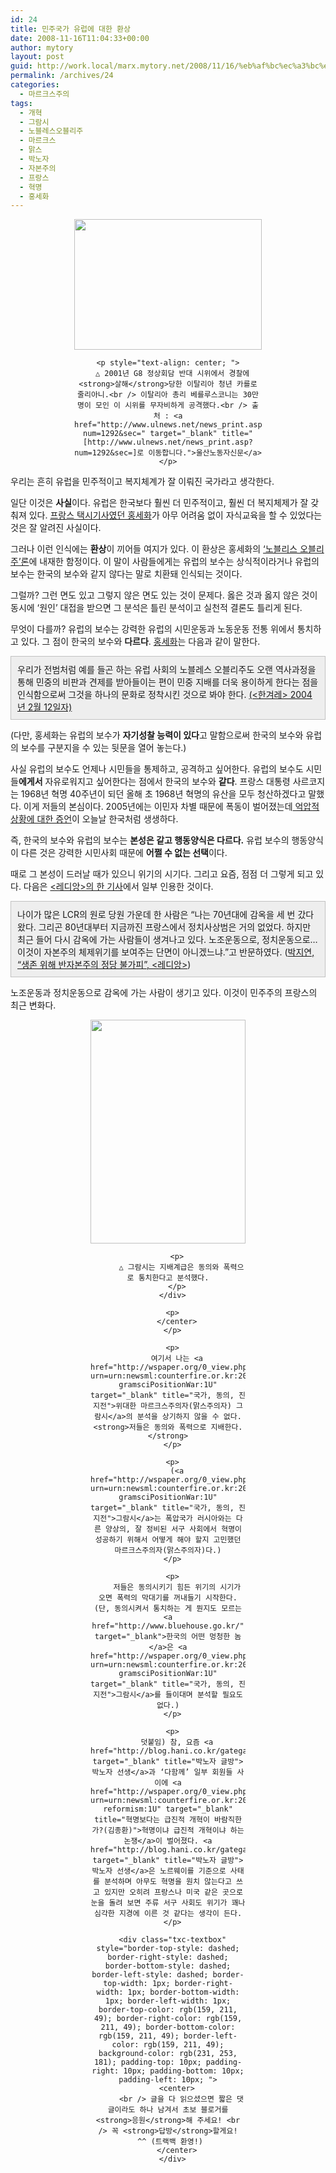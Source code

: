 ```yaml
---
id: 24
title: 민주국가 유럽에 대한 환상
date: 2008-11-16T11:04:33+00:00
author: mytory
layout: post
guid: http://work.local/marx.mytory.net/2008/11/16/%eb%af%bc%ec%a3%bc%ea%b5%ad%ea%b0%80-%ec%9c%a0%eb%9f%bd%ec%97%90-%eb%8c%80%ed%95%9c-%ed%99%98%ec%83%81/
permalink: /archives/24
categories:
  - 마르크스주의
tags:
  - 개혁
  - 그람시
  - 노블레스오블리주
  - 마르크스
  - 맑스
  - 박노자
  - 자본주의
  - 프랑스
  - 혁명
  - 홍세화
---
```

<center>
  <div align="center" style="width:300px">
    <p>
      <img src="http://work.local/marx.mytory.net/wp-content/uploads/1/491feebf97548CH.jpg" class="aligncenter" width="300" height="209" alt="" filename="0102906a.jpg" filemime="" />
    </p>
    
    <p style="text-align: center; ">
      △ 2001년 G8 정상회담 반대 시위에서 경찰에 <strong>살해</strong>당한 이탈리아 청년 카를로 줄리아니.<br /> 이탈리아 총리 베를루스코니는 30만 명이 모인 이 시위를 무자비하게 공격했다.<br /> 출처 : <a href="http://www.ulnews.net/news_print.asp?num=1292&sec=" target="_blank" title="[http://www.ulnews.net/news_print.asp?num=1292&sec=]로 이동합니다.">울산노동자신문</a>
    </p>
  </div>
  
  <p>
    </center>
  </p>
  
  <p>
    우리는 흔히 유럽을 민주적이고 복지체계가 잘 이뤄진 국가라고 생각한다.
  </p>
  
  <p>
    일단 이것은 <strong>사실</strong>이다. 유럽은 한국보다 훨씬 더 민주적이고, 훨씬 더 복지체제가 잘 갖춰져 있다. <a href="http://www.hongsehwa.pe.kr/" target="_blank" title="홍세화의 아름다운 나라">프랑스 택시기사였던 홍세화</a>가 아무 어려움 없이 자식교육을 할 수 있었다는 것은 잘 알려진 사실이다.
  </p>
  
  <p>
    그러나 이런 인식에는 <strong>환상</strong>이 끼어들 여지가 있다. 이 환상은 홍세화의 <a href="http://www.hani.co.kr/section-001012000/2004/02/001012000200402111806201.html" target="_blank" title="‘노블레스 오블리주’의 조건">‘노블리스 오블리주’론</a>에 내재한 함정이다. 이 말이 사람들에게는 유럽의 보수는 상식적이라거나 유럽의 보수는 한국의 보수와 같지 않다는 말로 치환돼 인식되는 것이다.
  </p>
  
  <p>
    그럴까? 그런 면도 있고 그렇지 않은 면도 있는 것이 문제다. 옳은 것과 옳지 않은 것이 동시에 ‘원인’ 대접을 받으면 그 분석은 틀린 분석이고 실천적 결론도 틀리게 된다.
  </p>
  
  <p>
    무엇이 다를까? 유럽의 보수는 강력한 유럽의 시민운동과 노동운동 전통 위에서 통치하고 있다. 그 점이 한국의 보수와 <span class="Apple-style-span" style="font-weight: bold;">다르다</span>. <a href="http://www.hongsehwa.pe.kr/" target="_blank" title="홍세화의 아름다운 나라">홍세화</a>는 다음과 같이 말한다.
  </p>
  
  <div class="txc-textbox" style="border-top-style: solid; border-right-style: solid; border-bottom-style: solid; border-left-style: solid; border-top-width: 1px; border-right-width: 1px; border-bottom-width: 1px; border-left-width: 1px; border-top-color: rgb(193, 193, 193); border-right-color: rgb(193, 193, 193); border-bottom-color: rgb(193, 193, 193); border-left-color: rgb(193, 193, 193); background-color: rgb(238, 238, 238); padding-top: 10px; padding-right: 10px; padding-bottom: 10px; padding-left: 10px; ">
    우리가 전범처럼 예를 들곤 하는 유럽 사회의 노블레스 오블리주도 오랜 역사과정을 통해 민중의 비판과 견제를 받아들이는 편이 민중 지배를 더욱 용이하게 한다는 점을 인식함으로써 그것을 하나의 문화로 정착시킨 것으로 봐야 한다. <a href="http://www.hani.co.kr/section-001012000/2004/02/001012000200402111806201.html" target="_blank" title="‘노블레스 오블리주’의 조건">(&lt;한겨레&gt; 2004년 2월 12일자)</a>
  </div>
  
  <p>
    (다만, 홍세화는 유럽의 보수가 <strong>자기성찰 능력이 있다</strong>고 말함으로써 한국의 보수와 유럽의 보수를 구분지을 수 있는 뒷문을 열어 놓는다.)
  </p>
  
  <p>
    사실 유럽의 보수도 언제나 시민들을 통제하고, 공격하고 싶어한다. 유럽의 보수도 시민들<strong>에게서</strong> 자유로워지고 싶어한다는 점에서 한국의 보수와 <span class="Apple-style-span" style="font-weight: bold;">같다</span>. 프랑스 대통령 사르코지는 1968년 혁명 40주년이 되던 올해 초 1968년 혁명의 유산을 모두 청산하겠다고 말했다. 이게 저들의 본심이다. 2005년에는 이민자 차별 때문에 폭동이 벌어졌는데<a href="http://wspaper.org/0_view.php?urn=urn:newsml:counterfire.or.kr:20051109T000000+0900:d67-2018:1U" target="_blank" title="차별이 낳은 분노의 폭발"> 억압적 상황에 대한 증언</a>이 오늘날 한국처럼 생생하다.
  </p>
  
  <p>
    즉, 한국의 보수와 유럽의 보수는 <strong>본성은 같고 행동양식은 다르다.</strong> 유럽 보수의 행동양식이 다른 것은 강력한 시민사회 때문에 <strong>어쩔 수 없는 선택</strong>이다.
  </p>
  
  <p>
    때로 그 본성이 드러날 때가 있으니 위기의 시기다. 그리고 요즘, 점점 더 그렇게 되고 있다. 다음은 <a href="http://www.redian.org/news/articleView.html?idxno=11609" target="_blank" title="[생존 위해 반자본주의 정당 불가피]로 이동합니다.">&lt;레디앙&gt;의 한 기사</a>에서 일부 인용한 것이다.
  </p>
  
  <div class="txc-textbox" style="border-top-style: solid; border-right-style: solid; border-bottom-style: solid; border-left-style: solid; border-top-width: 1px; border-right-width: 1px; border-bottom-width: 1px; border-left-width: 1px; border-top-color: rgb(193, 193, 193); border-right-color: rgb(193, 193, 193); border-bottom-color: rgb(193, 193, 193); border-left-color: rgb(193, 193, 193); background-color: rgb(238, 238, 238); padding-top: 10px; padding-right: 10px; padding-bottom: 10px; padding-left: 10px; ">
    나이가 많은 LCR의 원로 당원 가운데 한 사람은 &#8220;나는 70년대에 감옥을 세 번 갔다 왔다. 그리곤 80년대부터 지금까진 프랑스에서 정치사상범은 거의 없었다. 하지만 최근 들어 다시 감옥에 가는 사람들이 생겨나고 있다. 노조운동으로, 정치운동으로&#8230; 이것이 자본주의 체제위기를 보여주는 단면이 아니겠느냐.&#8221;고 반문하였다. (<a href="http://www.redian.org/news/articleView.html?idxno=11609" target="_blank" title="[생존 위해 반자본주의 정당 불가피]로 이동합니다.">박지연, &#8220;생존 위해 반자본주의 정당 불가피&#8221;, &lt;레디앙&gt;</a>)
  </div>
  
  <p>
    노조운동과 정치운동으로 감옥에 가는 사람이 생기고 있다. 이것이 민주주의 프랑스의 최근 변화다.
  </p>
  
  <p>
    <center>
      <div align="center" style="width:248px">
        <p>
          <img src="http://work.local/marx.mytory.net/wp-content/uploads/1/491ffc98bfd84CH.jpg" class="aligncenter" width="248" height="358" alt="" filename="c66-gramsci.jpg" filemime="" />
        </p>
        
        <p>
          △ 그람시는 지배계급은 동의와 폭력으로 통치한다고 분석했다.
        </p>
      </div>
      
      <p>
        </center>
      </p>
      
      <p>
        여기서 나는 <a href="http://wspaper.org/0_view.php?urn=urn:newsml:counterfire.or.kr:20070425T043759%2B0900:c41-gramsciPositionWar:1U" target="_blank" title="국가, 동의, 진지전">위대한 마르크스주의자(맑스주의자) 그람시</a>의 분석을 상기하지 않을 수 없다. <strong>저들은 동의와 폭력으로 지배한다.</strong>
      </p>
      
      <p>
        (<a href="http://wspaper.org/0_view.php?urn=urn:newsml:counterfire.or.kr:20070425T043759%2B0900:c41-gramsciPositionWar:1U" target="_blank" title="국가, 동의, 진지전">그람시</a>는 폭압국가 러시아와는 다른 양상의, 잘 정비된 서구 사회에서 혁명이 성공하기 위해서 어떻게 해야 할지 고민했던 마르크스주의자(맑스주의자)다.)
      </p>
      
      <p>
        저들은 동의시키기 힘든 위기의 시기가 오면 폭력의 막대기를 꺼내들기 시작한다. (단, 동의시켜서 통치하는 게 뭔지도 모르는 <a href="http://www.bluehouse.go.kr/" target="_blank">한국의 어떤 멍청한 놈</a>은 <a href="http://wspaper.org/0_view.php?urn=urn:newsml:counterfire.or.kr:20070425T043759%2B0900:c41-gramsciPositionWar:1U" target="_blank" title="국가, 동의, 진지전">그람시</a>를 들이대며 분석할 필요도 없다.)
      </p>
      
      <p>
        덧붙임) 참, 요즘 <a href="http://blog.hani.co.kr/gategateparagate/" target="_blank" title="박노자 글방">박노자 선생</a>과 ‘다함께’ 일부 회원들 사이에 <a href="http://wspaper.org/0_view.php?urn=urn:newsml:counterfire.or.kr:20081106T045220%2B0900:cor12-reformism:1U" target="_blank" title="혁명보다는 급진적 개혁이 바람직한가?(김종환)">혁명이냐 급진적 개혁이냐 하는 논쟁</a>이 벌어졌다. <a href="http://blog.hani.co.kr/gategateparagate/" target="_blank" title="박노자 글방">박노자 선생</a>은 노르웨이를 기준으로 사태를 분석하며 아무도 혁명을 원치 않는다고 쓰고 있지만 오히려 프랑스나 미국 같은 곳으로 눈을 돌려 보면 주류 서구 사회도 위기가 꽤나 심각한 지경에 이른 것 같다는 생각이 든다.
      </p>
      
      <div class="txc-textbox" style="border-top-style: dashed; border-right-style: dashed; border-bottom-style: dashed; border-left-style: dashed; border-top-width: 1px; border-right-width: 1px; border-bottom-width: 1px; border-left-width: 1px; border-top-color: rgb(159, 211, 49); border-right-color: rgb(159, 211, 49); border-bottom-color: rgb(159, 211, 49); border-left-color: rgb(159, 211, 49); background-color: rgb(231, 253, 181); padding-top: 10px; padding-right: 10px; padding-bottom: 10px; padding-left: 10px; ">
        <center>
          <br /> 글을 다 읽으셨으면 짧은 댓글이라도 하나 남겨서 초보 블로거를 <strong>응원</strong>해 주세요! <br /> 꼭 <strong>답방</strong>할게요!  ^^ (트랙백 환영!)
        </center>
      </div>